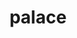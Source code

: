 ---
title: "palace"
layout: cache
categories: [package, develop]
meta: {"compilers": ["intel-oneapi-compilers@2024.1.0"], "num_specs": 8, "num_specs_by_stack": {"aws-pcluster-x86_64_v4": 8, "root": 8}, "oss": ["amzn2"], "platforms": ["linux"], "stacks": ["aws-pcluster-x86_64_v4", "root"], "targets": ["x86_64_v3", "x86_64_v4"], "versions": ["0.13.0"]}
spec_details: [{"compiler": "intel-oneapi-compilers@2024.1.0", "hash": "73eqai2zgsy2xldlvhgwnxrkshxzzb3o", "os": "amzn2", "platform": "linux", "size": "-", "stacks": ["aws-pcluster-x86_64_v4", "root"], "target": "x86_64_v3", "variants": ["~arpack", "build_system=cmake", "build_type=Release", "commit=a61c8cbe0cacf496cde3c62e93085fae0d6299ac", "~cuda", "generator=make", "+gslib", "~int64", "~ipo", "~libxsmm", "~mumps", "~openmp", "~rocm", "+shared", "+slepc", "~strumpack", "+superlu-dist"], "versions": ["0.13.0"]}, {"compiler": "intel-oneapi-compilers@2024.1.0", "hash": "dtdvxmy5ungrybophkkm4uuyycf4erlr", "os": "amzn2", "platform": "linux", "size": "-", "stacks": ["aws-pcluster-x86_64_v4", "root"], "target": "x86_64_v3", "variants": ["~arpack", "build_system=cmake", "build_type=Release", "commit=a61c8cbe0cacf496cde3c62e93085fae0d6299ac", "~cuda", "generator=make", "+gslib", "~int64", "~ipo", "~libxsmm", "~mumps", "~openmp", "~rocm", "+shared", "+slepc", "~strumpack", "+superlu-dist"], "versions": ["0.13.0"]}, {"compiler": "intel-oneapi-compilers@2024.1.0", "hash": "itmpudspkxhhun2aocmcqdzsf2ebakx7", "os": "amzn2", "platform": "linux", "size": "-", "stacks": ["aws-pcluster-x86_64_v4", "root"], "target": "x86_64_v3", "variants": ["~arpack", "build_system=cmake", "build_type=Release", "commit=a61c8cbe0cacf496cde3c62e93085fae0d6299ac", "~cuda", "generator=make", "+gslib", "~int64", "~ipo", "~libxsmm", "~mumps", "~openmp", "~rocm", "+shared", "+slepc", "~strumpack", "+superlu-dist"], "versions": ["0.13.0"]}, {"compiler": "intel-oneapi-compilers@2024.1.0", "hash": "lrhqkohmkz6olktqsqxyyx3pztlj7rrm", "os": "amzn2", "platform": "linux", "size": "-", "stacks": ["aws-pcluster-x86_64_v4", "root"], "target": "x86_64_v4", "variants": ["~arpack", "build_system=cmake", "build_type=Release", "commit=a61c8cbe0cacf496cde3c62e93085fae0d6299ac", "~cuda", "generator=make", "+gslib", "~int64", "~ipo", "~libxsmm", "~mumps", "~openmp", "~rocm", "+shared", "+slepc", "~strumpack", "+superlu-dist"], "versions": ["0.13.0"]}, {"compiler": "intel-oneapi-compilers@2024.1.0", "hash": "umncb2exme4q25qxqzsfjyalvzbbnutm", "os": "amzn2", "platform": "linux", "size": "-", "stacks": ["aws-pcluster-x86_64_v4", "root"], "target": "x86_64_v4", "variants": ["~arpack", "build_system=cmake", "build_type=Release", "commit=a61c8cbe0cacf496cde3c62e93085fae0d6299ac", "~cuda", "generator=make", "+gslib", "~int64", "~ipo", "~libxsmm", "~mumps", "~openmp", "~rocm", "+shared", "+slepc", "~strumpack", "+superlu-dist"], "versions": ["0.13.0"]}, {"compiler": "intel-oneapi-compilers@2024.1.0", "hash": "wvmbeqc2ibhweejihrhqghwhrsqvnb5v", "os": "amzn2", "platform": "linux", "size": "-", "stacks": ["aws-pcluster-x86_64_v4", "root"], "target": "x86_64_v4", "variants": ["~arpack", "build_system=cmake", "build_type=Release", "commit=a61c8cbe0cacf496cde3c62e93085fae0d6299ac", "~cuda", "generator=make", "+gslib", "~int64", "~ipo", "~libxsmm", "~mumps", "~openmp", "~rocm", "+shared", "+slepc", "~strumpack", "+superlu-dist"], "versions": ["0.13.0"]}, {"compiler": "intel-oneapi-compilers@2024.1.0", "hash": "xvxckirxqdznu73kugqimnhfwmwmftbb", "os": "amzn2", "platform": "linux", "size": "-", "stacks": ["aws-pcluster-x86_64_v4", "root"], "target": "x86_64_v3", "variants": ["~arpack", "build_system=cmake", "build_type=Release", "commit=a61c8cbe0cacf496cde3c62e93085fae0d6299ac", "~cuda", "generator=make", "+gslib", "~int64", "~ipo", "~libxsmm", "~mumps", "~openmp", "~rocm", "+shared", "+slepc", "~strumpack", "+superlu-dist"], "versions": ["0.13.0"]}, {"compiler": "intel-oneapi-compilers@2024.1.0", "hash": "yguzsn6lnvcsa5tbpby64aipgwfjenqv", "os": "amzn2", "platform": "linux", "size": "-", "stacks": ["aws-pcluster-x86_64_v4", "root"], "target": "x86_64_v4", "variants": ["~arpack", "build_system=cmake", "build_type=Release", "commit=a61c8cbe0cacf496cde3c62e93085fae0d6299ac", "~cuda", "generator=make", "+gslib", "~int64", "~ipo", "~libxsmm", "~mumps", "~openmp", "~rocm", "+shared", "+slepc", "~strumpack", "+superlu-dist"], "versions": ["0.13.0"]}]
---